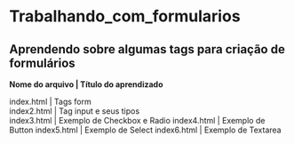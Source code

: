 # Trabalhando_com_formularios
<h2>Aprendendo sobre algumas tags para criação de formulários</h2>

<strong>Nome do arquivo | Título do aprendizado</strong>

index.html | Tags form<br>
index2.html | Tag input e seus tipos<br>
index3.html | Exemplo de Checkbox e Radio
index4.html | Exemplo de Button
index5.html | Exemplo de Select
index6.html | Exemplo de Textarea
